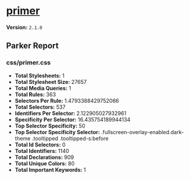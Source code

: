 # [primer]( http://primercss.io )

**Version:** `2.1.0`

## Parker Report

### css/primer.css

- **Total Stylesheets:** 1
- **Total Stylesheet Size:** 27657
- **Total Media Queries:** 1
- **Total Rules:** 363
- **Selectors Per Rule:** 1.4793388429752066
- **Total Selectors:** 537
- **Identifiers Per Selector:** 2.122905027932961
- **Specificity Per Selector:** 16.435754189944134
- **Top Selector Specificity:** 50
- **Top Selector Specificity Selector:** .fullscreen-overlay-enabled.dark-theme .tooltipped .tooltipped-s:before
- **Total Id Selectors:** 0
- **Total Identifiers:** 1140
- **Total Declarations:** 909
- **Total Unique Colors:** 80
- **Total Important Keywords:** 1
